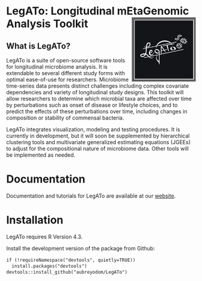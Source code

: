 # LegATo: Longitudinal mEtaGenomic Analysis Toolkit <img src="https://github.com/aubreyodom/Legato-docs/blob/main/legato-logo.jpg?raw=true" align="right" width="170" />

## What is LegATo?

LegATo is a suite of open-source software tools for longitudinal microbiome analysis. It is extendable to
several different study forms with optimal ease-of-use for researchers. Microbiome time-series data
presents distinct challenges including complex covariate dependencies and variety of longitudinal study
designs. This toolkit will allow researchers to determine which microbial taxa are affected over time by
perturbations such as onset of disease or lifestyle choices, and to predict the effects of these perturbations
over time, including changes in composition or stability of commensal bacteria. 

LegATo integrates visualization, modeling and testing procedures. It is currently in development, but it will soon be supplemented by hierarchical clustering tools and multivariate generalized estimating equations (JGEEs) to adjust for the compositional nature of microbiome data. Other tools will be implemented as needed.

# Documentation
Documentation and tutorials for LegATo are available at our [website](https://github.com/aubreyodom/Legato).


# Installation
LegATo requires R Version 4.3.

Install the development version of the package from Github:

```
if (!requireNamespace("devtools", quietly=TRUE))
  install.packages("devtools")
devtools::install_github("aubreyodom/LegATo")
```
